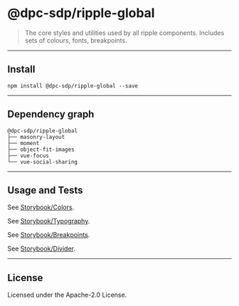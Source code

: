 # @dpc-sdp/ripple-global

> The core styles and utilities used by all ripple components. Includes sets of
colours, fonts, breakpoints.

--------------------------------------------------------------------------------

## Install

```shell
npm install @dpc-sdp/ripple-global --save
```

--------------------------------------------------------------------------------

## Dependency graph

```shell
@dpc-sdp/ripple-global
├── masonry-layout
├── moment
├── object-fit-images
├── vue-focus
└── vue-social-sharing
```

--------------------------------------------------------------------------------

## Usage and Tests

See [Storybook/Colors](https://ripple.sdp.vic.gov.au/?selectedKind=Atoms/Global&selectedStory=Colors).

See [Storybook/Typography](https://ripple.sdp.vic.gov.au/?selectedKind=Atoms/Global&selectedStory=Typography).

See [Storybook/Breakpoints](https://ripple.sdp.vic.gov.au/?selectedKind=Atoms/Global&selectedStory=Breakpoints).

See [Storybook/Divider](https://ripple.sdp.vic.gov.au/?selectedKind=Atoms/Global&selectedStory=Divider).

--------------------------------------------------------------------------------

## License

Licensed under the Apache-2.0 License.
